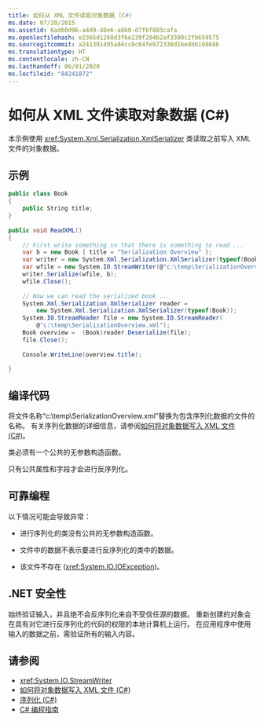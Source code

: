 ```yaml
---
title: 如何从 XML 文件读取对象数据 (C#)
ms.date: 07/20/2015
ms.assetid: 6ad60d96-a4d9-48e6-a8b0-d7f6f803cafa
ms.openlocfilehash: e2365d1260d3f6e239f294b2af3399c2fb659575
ms.sourcegitcommit: a241301495a84cc8c64fe972330d16edd619868b
ms.translationtype: HT
ms.contentlocale: zh-CN
ms.lasthandoff: 06/01/2020
ms.locfileid: "84241872"
---
```

# <a name="how-to-read-object-data-from-an-xml-file-c"></a>如何从 XML 文件读取对象数据 (C#)
本示例使用 <xref:System.Xml.Serialization.XmlSerializer> 类读取之前写入 XML 文件的对象数据。  
  
## <a name="example"></a>示例  
  
```csharp  
public class Book  
{  
    public String title;  
}
  
public void ReadXML()  
{  
    // First write something so that there is something to read ...  
    var b = new Book { title = "Serialization Overview" };  
    var writer = new System.Xml.Serialization.XmlSerializer(typeof(Book));  
    var wfile = new System.IO.StreamWriter(@"c:\temp\SerializationOverview.xml");  
    writer.Serialize(wfile, b);  
    wfile.Close();  
  
    // Now we can read the serialized book ...  
    System.Xml.Serialization.XmlSerializer reader =
        new System.Xml.Serialization.XmlSerializer(typeof(Book));  
    System.IO.StreamReader file = new System.IO.StreamReader(  
        @"c:\temp\SerializationOverview.xml");  
    Book overview =  (Book)reader.Deserialize(file);  
    file.Close();  
  
    Console.WriteLine(overview.title);  
  
}  
```  
  
## <a name="compiling-the-code"></a>编译代码  
将文件名称“c:\temp\SerializationOverview.xml”替换为包含序列化数据的文件的名称。 有关序列化数据的详细信息，请参阅[如何将对象数据写入 XML 文件 (C#)](./how-to-write-object-data-to-an-xml-file.md)。
  
 类必须有一个公共的无参数构造函数。  
  
 只有公共属性和字段才会进行反序列化。  
  
## <a name="robust-programming"></a>可靠编程  
 以下情况可能会导致异常：  
  
- 进行序列化的类没有公共的无参数构造函数。  
  
- 文件中的数据不表示要进行反序列化的类中的数据。  
  
- 该文件不存在 (<xref:System.IO.IOException>)。  
  
## <a name="net-security"></a>.NET 安全性  
 始终验证输入，并且绝不会反序列化来自不受信任源的数据。 重新创建的对象会在具有对它进行反序列化的代码的权限的本地计算机上运行。 在应用程序中使用输入的数据之前，需验证所有的输入内容。  
  
## <a name="see-also"></a>请参阅

- <xref:System.IO.StreamWriter>
- [如何将对象数据写入 XML 文件 (C#)](./how-to-write-object-data-to-an-xml-file.md)
- [序列化 (C#)](./index.md)
- [C# 编程指南](../../index.md)
